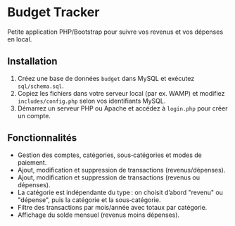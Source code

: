 # Budget Tracker

Petite application PHP/Bootstrap pour suivre vos revenus et vos dépenses en local.

## Installation
1. Créez une base de données `budget` dans MySQL et exécutez `sql/schema.sql`.
2. Copiez les fichiers dans votre serveur local (par ex. WAMP) et modifiez `includes/config.php` selon vos identifiants MySQL.
3. Démarrez un serveur PHP ou Apache et accédez à `login.php` pour créer un compte.

## Fonctionnalités
- Gestion des comptes, catégories, sous‑catégories et modes de paiement.
- Ajout, modification et suppression de transactions (revenus/dépenses).
- Ajout, modification et suppression de transactions (revenus ou dépenses).
- La catégorie est indépendante du type : on choisit d’abord "revenu" ou "dépense", puis la catégorie et la sous‑catégorie.
- Filtre des transactions par mois/année avec totaux par catégorie.
- Affichage du solde mensuel (revenus moins dépenses).